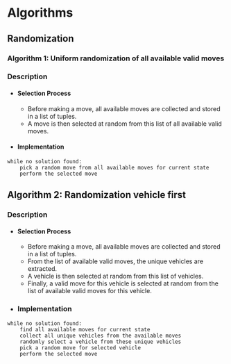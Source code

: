 # Algorithms

## Randomization

### Algorithm 1: Uniform randomization of all available valid moves

### Description

- #### Selection Process

    - Before making a move, all available moves are collected and stored in a list of tuples.
    - A move is then selected at random from this list of all available valid moves.

- #### Implementation

```pseudocode
while no solution found:
    pick a random move from all available moves for current state
    perform the selected move
```

## Algorithm 2: Randomization vehicle first

### Description

- #### Selection Process

    - Before making a move, all available moves are collected and stored in a list of tuples.
    - From the list of available valid moves, the unique vehicles are extracted.
    - A vehicle is then selected at random from this list of vehicles.
    - Finally, a valid move for this vehicle is selected at random from the list of available valid moves for this vehicle.

- ### Implementation

```pseudocode
while no solution found:
    find all available moves for current state
    collect all unique vehicles from the available moves
    randomly select a vehicle from these unique vehicles
    pick a random move for selected vehicle
    perform the selected move
```
